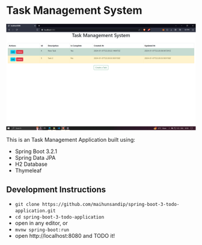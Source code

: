 # Task Management System

![task management system](./TMS_demo.png)

This is an Task Management Application built using:
- Spring Boot 3.2.1
- Spring Data JPA
- H2 Database
- Thymeleaf

## Development Instructions

- `git clone https://github.com/maihunsandip/spring-boot-3-todo-application.git`
- `cd spring-boot-3-todo-application`
- open in any editor, or
- `mvnw spring-boot:run`
- open http://localhost:8080 and TODO it!
